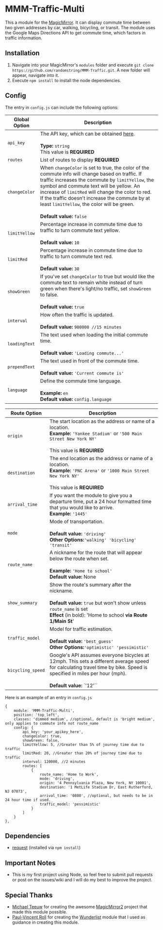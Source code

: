 # MMM-Traffic-Multi
This a module for the [MagicMirror](https://github.com/MichMich/MagicMirror/tree/develop). It can display commute time between two given addresses by car, walking, bicycling, or transit. The module uses the Google Maps Directions API to get commute time, which factors in traffic information.

## Installation
1. Navigate into your MagicMirror's `modules` folder and execute `git clone https://github.com/randomstring/MMM-Traffic.git`. A new folder will appear, navigate into it.
2. Execute `npm install` to install the node dependencies.

## Config
The entry in `config.js` can include the following options:


| Global Option|Description|
|---|---|
|`api_key`|The API key, which can be obtained [here](https://developers.google.com/maps/documentation/directions/).<br><br>**Type:** `string`<br>This value is **REQUIRED**|
|`routes`| List of routes to display **REQUIRED**|
|`changeColor`|When `changeColor` is set to true, the color of the commute info will change based on traffic. If traffic increases the commute by `limitYellow`, the symbol and commute text will be yellow. An increase of `limitRed` will change the color to red. If the traffic doesn't increase the commute by at least `limitYellow`, the color will be green.<br><br>**Default value:** `false`|
|`limitYellow`|Percentage increase in commute time due to traffic to turn commute text yellow.<br><br>**Default value:** `10`|
|`limitRed`|Percentage increase in commute time due to traffic to turn commute text red.<br><br>**Default value:** `30`|
|`showGreen`|If you've set `changeColor` to true but would like the commute text to remain white instead of turn green when there's light/no traffic, set `showGreen` to false.<br><br>**Default value:** `true`|
|`interval`|How often the traffic is updated.<br><br>**Default value:** `900000 //15 minutes`|
|`loadingText`|The text used when loading the initial commute time.<br><br>**Default value:** `'Loading commute...'`|
|`prependText`|The text used in front of the commute time.<br><br>**Default value:** `'Current commute is'`|
|`language`|Define the commute time language.<br><br>**Example:** `en`<br>**Default value:** `config.language`|

|Route Option|Description|
|---|---|
|`origin`|The start location as the address or name of a location.<br>**Example:** `'Yankee Stadium'` or `'500 Main Street New York NY'`<br><br>This value is **REQUIRED**|
|`destination`|The end location as the address or name of a location.<br>**Example:** `'PNC Arena'` or `'1000 Main Street New York NY'`<br><br>This value is **REQUIRED**|
|`arrival_time`|If you want the module to give you a departure time, put a 24 hour formatted time that you would like to arrive.<br>**Example:** `'1445'`|
|`mode`|Mode of transportation.<br><br>**Default value:** `'driving'`<br>**Other Options:**`'walking' 'bicycling' 'transit'`|
|`route_name`|A nickname for the route that will appear below the route when set.<br><br>**Example:** `'Home to school'`<br>**Default value:** None|
|`show_summary`|Show the route's summary after the nickname.<br><br>**Default value:** `true` but won't show unless `route_name` is set<br>**Effect** (in bold): 'Home to school **via Route 1/Main St**'|
|`traffic_model`|Model for traffic estimation.<br><br>**Default value:** `'best_guess'`<br>**Other Options:**`'optimistic' 'pessimistic'`|
|`bicycling_speed`|Google's API assumes everyone bicycles at 12mph. This sets a different average speed for calculating travel time by bike. Speed is specified in miles per hour (mph).<br><br>**Default value:** `'12'``|


Here is an example of an entry in `config.js`
```
{
	module: 'MMM-Traffic-Multi',
	position: 'top_left',
	classes: 'dimmed medium', //optional, default is 'bright medium', only applies to commute info not route_name
	config: {
		api_key: 'your_apikey_here',
		changeColor: true,
		showGreen: false,
		limitYellow: 5, //Greater than 5% of journey time due to traffic
		limitRed: 20, //Greater than 20% of journey time due to traffic
		interval: 120000, //2 minutes
		routes: [
			{
				route_name: 'Home to Work',
				mode: 'driving',
				origin: '4 Pennsylvania Plaza, New York, NY 10001',
				destination: '1 MetLife Stadium Dr, East Rutherford, NJ 07073',
				arrival_time: '0800', //optional, but needs to be in 24 hour time if used.
				traffic_model: 'pessimistic'
			}
		]
	}
},
```

## Dependencies
- [request](https://www.npmjs.com/package/request) (installed via `npm install`)

## Important Notes
- This is my first project using Node, so feel free to submit pull requests or post on the issues/wiki and I will do my best to improve the project.

## Special Thanks
- [Michael Teeuw](https://github.com/MichMich) for creating the awesome [MagicMirror2](https://github.com/MichMich/MagicMirror/tree/develop) project that made this module possible.
- [Paul-Vincent Roll](https://github.com/paviro) for creating the [Wunderlist](https://github.com/paviro/MMM-Wunderlist) module that I used as guidance in creating this module.
